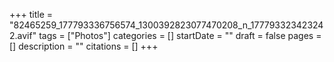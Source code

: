 +++
title = "82465259_177793336756574_1300392823077470208_n_177793323423242.avif"
tags = ["Photos"]
categories = []
startDate = ""
draft = false
pages = []
description = ""
citations = []
+++
